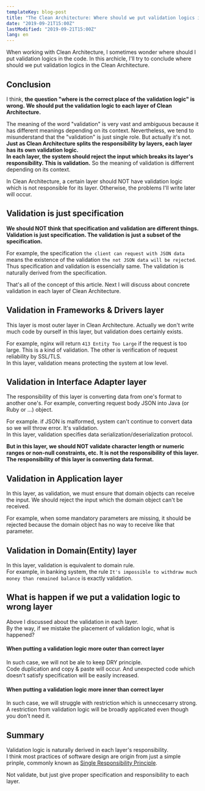```yaml
---
templateKey: blog-post
title: "The Clean Architecture: Where should we put validation logics in the code"
date: "2019-09-21T15:00Z"
lastModified: "2019-09-21T15:00Z"
lang: en
---
```


When working with Clean Architecture, I sometimes wonder where should I put validation logics in the
code.
In this archicle, I'll try to conclude where should we put validation logics in the Clean
Architecture.

## Conclusion

I think, **the question "where is the correct place of the validation logic" is wrong.**
**We should put the validation logic to each layer of Clean Architecture.**

The meaning of the word "validation" is very vast and ambiguous because it has different meanings
depending on its context.
Nevertheless, we tend to misunderstand that the "validation" is just single role. But actually it's
not. **Just as Clean Architecture splits the responsibility by layers, each layer has its own
validation logic.**  
**In each layer, the system should reject the input which breaks its layer's responsibility. This is
validation.** So the meaning of validation is differrent depending on its context.

In Clean Architecture, a certain layer should NOT have validation logic which is not responsible for
its layer.
Otherwise, the problems I'll write later will occur.

## Validation is just specification

**We should NOT think that specification and validation are different things. Validation is just
specification. The validation is just a subset of the specification.**

For example, the specification `the client can request with JSON data` means the existence of the
validation `the not JSON data will be rejected`. Thus specification and validation is essencially
same. The validation is naturally derived from the specification.

That's all of the concept of this article.
Next I will discuss about concrete validation in each layer of Clean Architecture.

## Validation in Frameworks & Drivers layer

This layer is most outer layer in Clean Architecture.
Actually we don't write much code by ourself in this layer, but validation does certainly exists.

For example, nginx will return `413 Entity Too Large` if the request is too large. This is a kind of
validation.
The other is verification of request reliability by SSL/TLS.  
In this layer, validation means protecting the system at low level.

## Validation in Interface Adapter layer

The responsibility of this layer is converting data from one's format to another one's.
For example, converting request body JSON into Java (or Ruby or ...) object.

For example. if JSON is malformed, system can't continue to convert data so we will throw error.
It's validation.  
In this layer, validation specifies data serialization/deserialization protocol.

**But in this layer, we should NOT validate character length or numeric ranges or non-null
constraints, etc.**
**It is not the responsibility of this layer. The responsibility of this layer is converting data
format.**

## Validation in Application layer

In this layer, as validation, we must ensure that domain objects can receive the input.
We should reject the input which the domain object can't be received.

For example, when some mandatory parameters are missing, it should be rejected because the domain
object has no way to receive like that parameter.

## Validation in Domain(Entity) layer

In this layer, validation is equivalent to domain rule.  
For example, in banking system, the
rule `It's impossible to withdraw much money than remained balance` is exactly validation.

## What is happen if we put a validation logic to wrong layer

Above I discussed about the validation in each layer.  
By the way, if we mistake the placement of validation logic, what is happened?

#### When putting a validation logic more outer than correct layer

In such case, we will not be ale to keep DRY principle.  
Code duplication and copy & paste will occur. And unexpected code which doesn't satisfy
specification will be easily increased.

#### When putting a validation logic more inner than correct layer

In such case, we will struggle with restriction which is unneccesarry strong.  
A restriction from validation logic will be broadly applicated even though you don't need it.

## Summary

Validation logic is naturally derived in each layer's responsibility.  
I think most practices of software design are origin from just a simple prinple, commonly known
as [Single Responsibility Principle](https://en.wikipedia.org/wiki/Single_responsibility_principle).

Not validate, but just give proper specification and responsibility to each layer.
